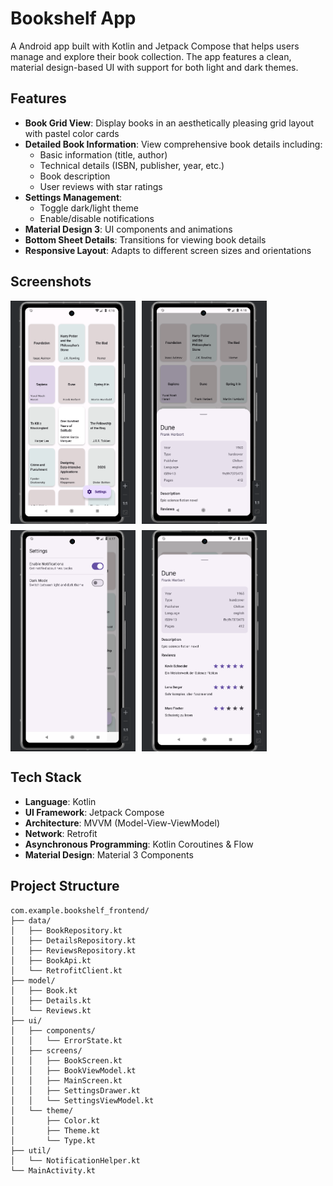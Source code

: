 # Bookshelf App

A Android app built with Kotlin and Jetpack Compose that helps users manage and explore their book collection. The app features a clean, material design-based UI with support for both light and dark themes.

## Features

- **Book Grid View**: Display books in an aesthetically pleasing grid layout with pastel color cards
- **Detailed Book Information**: View comprehensive book details including:
  - Basic information (title, author)
  - Technical details (ISBN, publisher, year, etc.)
  - Book description
  - User reviews with star ratings
- **Settings Management**: 
  - Toggle dark/light theme
  - Enable/disable notifications
- **Material Design 3**: UI components and animations
- **Bottom Sheet Details**: Transitions for viewing book details
- **Responsive Layout**: Adapts to different screen sizes and orientations

## Screenshots

<div style="display: flex; flex-wrap: wrap; gap: 10px;">
    <img src="screenshots/grid_view.png" width="200" alt="Grid View"/>
    <img src="screenshots/book_details.png" width="200" alt="Book Details"/>
    <img src="screenshots/settings_drawer.png" width="200" alt="Settings"/>
    <img src="screenshots/expanded_view.png" width="200" alt="Expanded View"/>
</div>

## Tech Stack

- **Language**: Kotlin
- **UI Framework**: Jetpack Compose
- **Architecture**: MVVM (Model-View-ViewModel)
- **Network**: Retrofit
- **Asynchronous Programming**: Kotlin Coroutines & Flow
- **Material Design**: Material 3 Components

## Project Structure

```
com.example.bookshelf_frontend/
├── data/   
│   ├── BookRepository.kt
│   ├── DetailsRepository.kt   
│   ├── ReviewsRepository.kt     
│   ├── BookApi.kt
│   └── RetrofitClient.kt
├── model/
│   ├── Book.kt
│   ├── Details.kt
│   └── Reviews.kt
├── ui/
│   ├── components/
│   │   └── ErrorState.kt  
│   ├── screens/
│   │   ├── BookScreen.kt
│   │   ├── BookViewModel.kt   
│   │   ├── MainScreen.kt   
│   │   ├── SettingsDrawer.kt
│   │   └── SettingsViewModel.kt           
│   └── theme/
│       ├── Color.kt
│       ├── Theme.kt
│       └── Type.kt
├── util/
│   └── NotificationHelper.kt
└── MainActivity.kt
